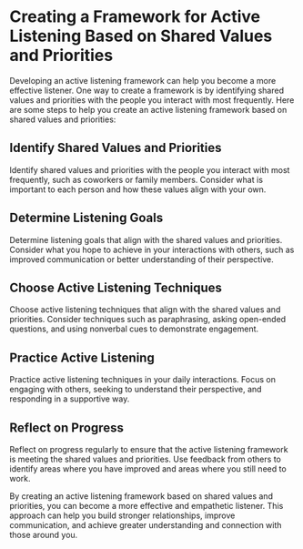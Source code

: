 Creating a Framework for Active Listening Based on Shared Values and Priorities
====================================================================================================================================

Developing an active listening framework can help you become a more effective listener. One way to create a framework is by identifying shared values and priorities with the people you interact with most frequently. Here are some steps to help you create an active listening framework based on shared values and priorities:

Identify Shared Values and Priorities
-------------------------------------

Identify shared values and priorities with the people you interact with most frequently, such as coworkers or family members. Consider what is important to each person and how these values align with your own.

Determine Listening Goals
-------------------------

Determine listening goals that align with the shared values and priorities. Consider what you hope to achieve in your interactions with others, such as improved communication or better understanding of their perspective.

Choose Active Listening Techniques
----------------------------------

Choose active listening techniques that align with the shared values and priorities. Consider techniques such as paraphrasing, asking open-ended questions, and using nonverbal cues to demonstrate engagement.

Practice Active Listening
-------------------------

Practice active listening techniques in your daily interactions. Focus on engaging with others, seeking to understand their perspective, and responding in a supportive way.

Reflect on Progress
-------------------

Reflect on progress regularly to ensure that the active listening framework is meeting the shared values and priorities. Use feedback from others to identify areas where you have improved and areas where you still need to work.

By creating an active listening framework based on shared values and priorities, you can become a more effective and empathetic listener. This approach can help you build stronger relationships, improve communication, and achieve greater understanding and connection with those around you.

